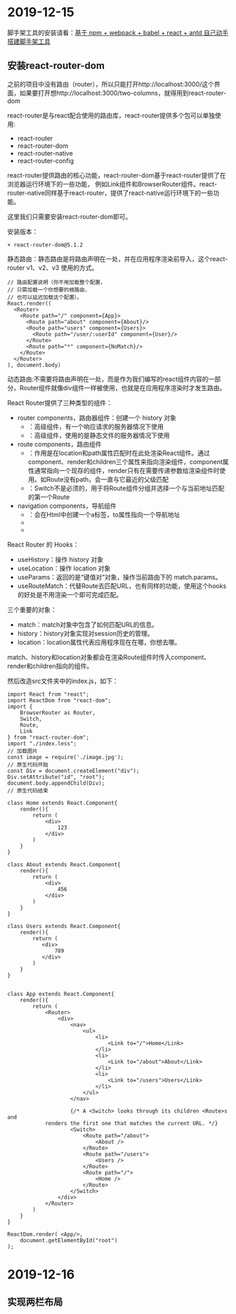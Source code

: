 # 2019-12-15
脚手架工具的安装请看：[基于 npm + webpack + babel + react + antd 自己动手搭建脚手架工具](https://github.com/kurryluo/front-end-interview-guide/blob/master/%E5%89%8D%E7%AB%AF%E5%B7%A5%E7%A8%8B%E5%8C%96/%E5%9F%BA%E4%BA%8E%20npm%20%2B%20webpack%20%2B%20babel%20%2B%20react%20%2B%20antd%20%E8%87%AA%E5%B7%B1%E5%8A%A8%E6%89%8B%E6%90%AD%E5%BB%BA%E8%84%9A%E6%89%8B%E6%9E%B6%E5%B7%A5%E5%85%B7.md)

## 安装react-router-dom
之前的项目中没有路由（router），所以只能打开http://localhost:3000/这个界面，如果要打开想http://localhost:3000/two-columns，就得用到react-router-dom

react-router是与react配合使用的路由库，react-router提供多个包可以单独使用:

- react-router
- react-router-dom
- react-router-native
- react-router-config

react-router提供路由的核心功能，react-router-dom基于react-router提供了在浏览器运行环境下的一些功能，
例如Link组件和BrowserRouter组件。react-router-native同样基于react-router，提供了react-native运行环境下的一些功能。

这里我们只需要安装react-router-dom即可。

安装版本：
```
+ react-router-dom@5.1.2
```



静态路由：静态路由是将路由声明在一处，并在应用程序渲染前导入，这个react-router v1、v2、v3 使用的方式。

```
// 路由配置说明（你不用加载整个配置，
// 只需加载一个你想要的根路由，
// 也可以延迟加载这个配置）。
React.render((
  <Router>
    <Route path="/" component={App}>
      <Route path="about" component={About}/>
      <Route path="users" component={Users}>
        <Route path="/user/:userId" component={User}/>
      </Route>
      <Route path="*" component={NoMatch}/>
    </Route>
  </Router>
), document.body)
```

动态路由:不需要将路由声明在一处，而是作为我们编写的react组件内容的一部分，Router组件就像div组件一样被使用，也就是在应用程序渲染时才发生路由。

React Router提供了三种类型的组件：
- router components，路由器组件：创建一个 history 对象
  - <BrowserRouter> ：高级组件，有一个响应请求的服务器情况下使用
  - <HashRouter> ：高级组件，使用的是静态文件的服务器情况下使用
- route components，路由组件
  - <Route>：作用是在location和path属性匹配时在此处渲染React组件。通过component、render和children三个属性来指向渲染组件，component属性通常指向一个现存的组件，render只有在需要传递参数给渲染组件时使用。如Route没有path，会一直与它最近的父级匹配
  - <Switch>：Switch不是必须的，用于将Route组件分组并选择一个与当前地址匹配的第一个Route
- navigation components，导航组件
  - <Link>：会在Html中创建一个a标签，to属性指向一个导航地址
  - <NavLink>
  - <Redirect>

React Router 的 Hooks：

- useHistory：操作 history 对象
- useLocation：操作 location 对象
- useParams：返回的是“键值对”对象，操作当前路由下的 match.params。
- useRouteMatch：代替Route去匹配URL，<Route>也有同样的功能，使用这个hooks的好处是不用渲染一个<Route>即可完成匹配。

三个重要的对象：

- match：match对象中包含了如何匹配URL的信息。
- history：history对象实现对session历史的管理。
- location：location属性代表应用程序现在在哪，你想去哪。

match、history和location对象都会在渲染Route组件时传入component、render和children指向的组件。

然后改造src文件夹中的index.js，如下：


```
import React from "react";
import ReactDom from "react-dom";
import {
    BrowserRouter as Router,
    Switch,
    Route,
    Link
} from "react-router-dom";
import "./index.less";
// 加载图片
const image = require('./image.jpg');
// 原生代码开始
const Div = document.createElement("div");
Div.setAttribute("id", "root");
document.body.appendChild(Div);
// 原生代码结束

class Home extends React.Component{
    render(){
        return (
            <div>
                123
            </div>
        )
    }
}

class About extends React.Component{
    render(){
        return (
            <div>
                456
            </div>
        )
    }
}

class Users extends React.Component{
    render(){
        return (
           <div>
               789
           </div>
        )
    }
}


class App extends React.Component{
    render(){
        return (
            <Router>
                <div>
                    <nav>
                        <ul>
                            <li>
                                <Link to="/">Home</Link>
                            </li>
                            <li>
                                <Link to="/about">About</Link>
                            </li>
                            <li>
                                <Link to="/users">Users</Link>
                            </li>
                        </ul>
                    </nav>

                    {/* A <Switch> looks through its children <Route>s and
            renders the first one that matches the current URL. */}
                    <Switch>
                        <Route path="/about">
                            <About />
                        </Route>
                        <Route path="/users">
                            <Users />
                        </Route>
                        <Route path="/">
                            <Home />
                        </Route>
                    </Switch>
                </div>
            </Router>
        )
    }
}

ReactDom.render( <App/>,
    document.getElementById("root")
);

```


# 2019-12-16 

## 实现两栏布局

